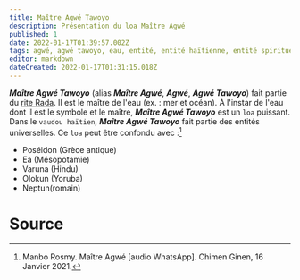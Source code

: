 ```yaml
---
title: Maître Agwé Tawoyo
description: Présentation du loa Maître Agwé
published: 1
date: 2022-01-17T01:39:57.002Z
tags: agwé, agwé tawoyo, eau, entité, entité haïtienne, entité spirituelle, entité vaudou, entité vaudou haïtienne, esprit, esprit de l'eau, esprit primordial, haïtien, loa, loa de l'eau, loa primordial, maître agwé, maître agwé tawoyo, religion vaudou, spiritualité, spiritualité afro-caribéenne, spiritualité haïtienne, spiritualité vaudou, tawoyo, vaudou haïtien
editor: markdown
dateCreated: 2022-01-17T01:31:15.018Z
---
```


 ***Maître Agwé Tawoyo*** (alias ***Maître Agwé***, ***Agwé***, ***Agwé Tawoyo***) fait partie du [rite Rada](/encyclopedie/culte/vaudou-haitien/rite/rada). Il est le maître de l'eau (ex. : mer et océan). À l'instar de l'eau dont il est le symbole et le maître, ***Maître Agwé Tawoyo*** est un `loa` puissant.
 Dans le `vaudou haïtien`, ***Maître Agwé Tawoyo*** fait partie des entités universelles. Ce `loa` peut être confondu avec :[^1]
* Poséidon (Grèce antique)
* Ea (Mésopotamie)
* Varuna (Hindu)
* Olokun (Yoruba)
* Neptun(romain)

# Source

[^1]: Manbo Rosmy. Maître Agwé [audio WhatsApp]. Chimen Ginen, 16 Janvier 2021.